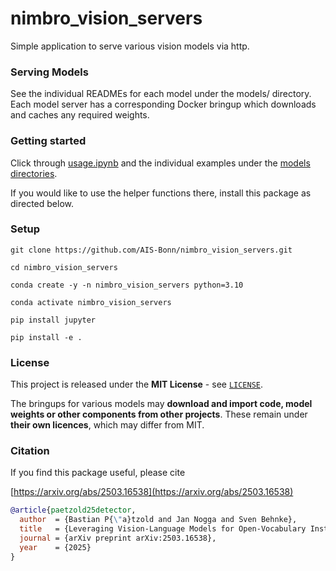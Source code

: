 # nimbro_vision_servers

Simple application to serve various vision models via http.

### Serving Models

See the individual READMEs for each model under the models/ directory. Each model server has a corresponding Docker bringup which downloads and caches any required weights.

### Getting started

Click through [usage.ipynb](./example/usage.ipynb) and the individual examples under the [models directories](./models/). 

If you would like to use the helper functions there, install this package as directed below.

### Setup

```
git clone https://github.com/AIS-Bonn/nimbro_vision_servers.git
```

```
cd nimbro_vision_servers
```

```
conda create -y -n nimbro_vision_servers python=3.10
```

```
conda activate nimbro_vision_servers
```

```
pip install jupyter
```

```
pip install -e .
```

### License

This project is released under the **MIT License** - see [`LICENSE`](./LICENSE).

The bringups for various models may **download and import code, model weights or other components
from other projects**. These remain under **their own licences**, which may differ from MIT.

### Citation

If you find this package useful, please cite

[https://arxiv.org/abs/2503.16538](https://arxiv.org/abs/2503.16538)

```bibtex
@article{paetzold25detector,
  author  = {Bastian P{\"a}tzold and Jan Nogga and Sven Behnke},
  title   = {Leveraging Vision-Language Models for Open-Vocabulary Instance Segmentation and Tracking},
  journal = {arXiv preprint arXiv:2503.16538},
  year    = {2025}
}